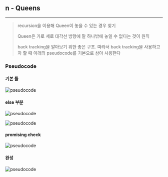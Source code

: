 ## n - Queens
---

> recursion을 이용해 Queen이 놓을 수 있는 경우 찾기
>
> Queen은 가로 세로 대각선 방향에 말 하나밖에 놓일 수 없다는 것이 원칙
>
> back tracking을 알아보기 위한 좋은 구조. 따라서 back tracking을 사용하고자 할 때 아래의 pseudocode를 기본으로 삼아 사용한다


### Pseudocode

#### 기본 틀

![pseudocode](./pseudocode1.png)

#### else 부분

![pseudocode](./pseudocode2.png)

![pseudocode](./pseudocode3.png)

#### promising check

![pseudocode](./pseudocode4.png)

#### 완성

![pseudocode](./pseudocode5.png)

